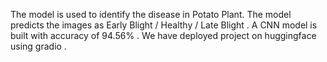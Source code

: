 The model is used to identify the disease in Potato Plant. The model predicts the images as Early Blight / Healthy / Late Blight . A CNN model is built with accuracy of 94.56% . We have deployed project on huggingface using gradio .
